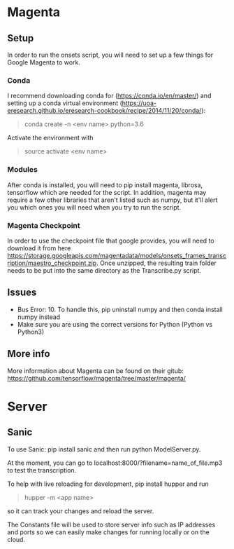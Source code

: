 # Magenta

## Setup

In order to run the onsets script, you will need to set up a few things for Google Magenta to work. 

### Conda

I recommend downloading conda for (https://conda.io/en/master/) and setting up a conda virtual environment (https://uoa-eresearch.github.io/eresearch-cookbook/recipe/2014/11/20/conda/):

> conda create -n \<env name\> python=3.6

Activate the environment with 

> source activate \<env name\>

### Modules

After conda is installed, you will need to pip install magenta, librosa, tensorflow which are needed for the script. In addition, magenta may require a few other libraries that aren't listed such as numpy, but it'll alert you which ones you will need when you try to run the script. 

### Magenta Checkpoint

In order to use the checkpoint file that google provides, you will need to download it from here https://storage.googleapis.com/magentadata/models/onsets_frames_transcription/maestro_checkpoint.zip. Once unzipped, the resulting train folder needs to be put into the same directory as the Transcribe.py script.

## Issues

* Bus Error: 10. To handle this, pip uninstall numpy and then conda install numpy instead
* Make sure you are using the correct versions for Python (Python vs Python3)

## More info

More information about Magenta can be found on their gitub: https://github.com/tensorflow/magenta/tree/master/magenta/

# Server 

## Sanic

To use Sanic: pip install sanic and then run python ModelServer.py. 

At the moment, you can go to localhost:8000/?filename=name_of_file.mp3 to test the transcription. 

To help with live reloading for development, pip install hupper and run 

> hupper -m \<app name\> 

so it can track your changes and reload the server. 

The Constants file will be used to store server info such as IP addresses and ports so we can easily make changes for running locally or on the cloud. 
